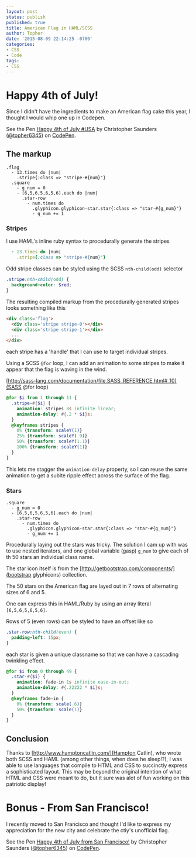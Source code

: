 ```yaml
---
layout: post
status: publish
published: true
title: American Flag in HAML/SCSS
author: Topher
date: '2015-08-09 22:14:25 -0700'
categories:
- CSS
- Code
tags:
- CSS
---
```


# Happy 4th of July!

Since I didn't have the ingredients to make an American flag cake this year, I thought I would whip one up in Codepen.

<p data-height="435" data-theme-id="0" data-slug-hash="QbmWmv" data-default-tab="result" data-user="topher6345" class='codepen'>See the Pen <a href='http://codepen.io/topher6345/pen/QbmWmv/'>Happy 4th of July #USA</a> by Christopher Saunders (<a href='http://codepen.io/topher6345'>@topher6345</a>) on <a href='http://codepen.io'>CodePen</a>.</p>
<script async src="//assets.codepen.io/assets/embed/ei.js"></script>

## The markup

```haml
.flag
  - 13.times do |num|
    .stripe{:class => "stripe-#{num}"}
  .square
    - g_num = 0
    - [6,5,6,5,6,5,6].each do |num|
      .star-row
        - num.times do 
          .glyphicon.glyphicon-star.star{:class => "star-#{g_num}"}
          - g_num += 1
```


### Stripes

I use HAML's inline ruby syntax to procedurally generate the stripes


```ruby
  - 13.times do |num|
    .stripe{:class => "stripe-#{num}"}
```

Odd stripe classes can be styled using the SCSS `nth-child(odd)` selector

```scss
.stripe:nth-child(odd) {
  background-color: $red;
}
```

The resulting compiled markup from the procedurally generated stripes looks something like this

```html
<div class='flag'>
  <div class='stripe stripe-0'></div>
  <div class='stripe stripe-1'></div>
  ...
</div>
```

each stripe has a 'handle' that I can use to target individual stripes.

Using a SCSS `@for` loop, I can add an animation to some stripes to make it appear that the flag is waving in the wind.

[http://sass-lang.com/documentation/file.SASS_REFERENCE.html#_10](SASS @for loop)

```scss
@for $i from 1 through 11 {
  .stripe-#{$i} {
    animation: stripes 8s infinite linear;
    animation-delay: #{.2 * $i}s;    
  }
  @keyframes stripes {
    0% {transform: scaleY(1)}
    25% {transform: scaleY(.9)}
    50% {transform: scaleY(1.1)}
    100% {transform: scaleY(1)}
  }  
}
```

This lets me stagger the `animation-delay` property, so I can reuse the same animation to get a sublte ripple effect across the surface of the flag.

### Stars

```haml
.square
  - g_num = 0
  - [6,5,6,5,6,5,6].each do |num|
    .star-row
      - num.times do 
        .glyphicon.glyphicon-star.star{:class => "star-#{g_num}"}
        - g_num += 1
```

Procedurally laying out the stars was tricky. The solution I cam up with was to use nested iterators, and one global variable (gasp) `g_num` to give each of th 50 stars an individual class name.

The star icon itself is from the [http://getbootstrap.com/components/](bootstrap glyphicons) collection.

The 50 stars on the American flag are layed out in 7 rows of alternating sizes of 6 and 5.

One can express this in HAML/Ruby by using an array literal `[6,5,6,5,6,5,6]`.

Rows of 5 (even rows) can be styled to have an offset like so

```scss
.star-row:nth-child(even) {
  padding-left: 15px;
}
```

each star is given a unique classname so that we can have a cascading twinkling effect.


```scss
@for $i from 0 through 49 {
  .star-#{$i} {
    animation: fade-in 1s infinite ease-in-out;
    animation-delay: #{.22222 * $i}s;
  }
  @keyframes fade-in {
    0% {transform: scale(.6)}
    50% {transform: scale(1)}
  }
}
```

## Conclusion

Thanks to [http://www.hamptoncatlin.com/](Hampton Catlin), who wrote both SCSS and HAML (among other things, when does he sleep!?), I was able to use languages that compile to HTML and CSS to succinctly express a sophisticated layout. This may be beyond the original intention of what HTML and CSS were meant to do, but it sure was alot of fun working on this patriotic display!  


# Bonus - From San Francisco!

I recently moved to San Francisco and thought I'd like to express my appreciation for the new city and celebrate the ctiy's unofficial flag.

<p data-height="334" data-theme-id="0" data-slug-hash="aOYbrM" data-default-tab="result" data-user="topher6345" class='codepen'>See the Pen <a href='http://codepen.io/topher6345/pen/aOYbrM/'>Happy 4th of July from San Francisco!</a> by Christopher Saunders (<a href='http://codepen.io/topher6345'>@topher6345</a>) on <a href='http://codepen.io'>CodePen</a>.</p>
<script async src="//assets.codepen.io/assets/embed/ei.js"></script>
